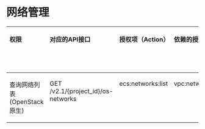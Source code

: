 # 网络管理<a name="ZH-CN_TOPIC_0103072350"></a>

<a name="table326212151339"></a>
<table><thead align="left"><tr id="row3262101519333"><th class="cellrowborder" valign="top" width="13.96139613961396%" id="mcps1.1.7.1.1"><p id="p1959712364512"><a name="p1959712364512"></a><a name="p1959712364512"></a>权限</p>
</th>
<th class="cellrowborder" valign="top" width="27.662766276627664%" id="mcps1.1.7.1.2"><p id="p8402164419019"><a name="p8402164419019"></a><a name="p8402164419019"></a>对应的API接口</p>
</th>
<th class="cellrowborder" valign="top" width="21.07210721072107%" id="mcps1.1.7.1.3"><p id="p2040214445018"><a name="p2040214445018"></a><a name="p2040214445018"></a>授权项（Action）</p>
</th>
<th class="cellrowborder" valign="top" width="16.151615161516155%" id="mcps1.1.7.1.4"><p id="p22519318453"><a name="p22519318453"></a><a name="p22519318453"></a>依赖的授权项</p>
</th>
<th class="cellrowborder" valign="top" width="11.8011801180118%" id="mcps1.1.7.1.5"><p id="p84029445019"><a name="p84029445019"></a><a name="p84029445019"></a>IAM项目</p>
<p id="p12578131324712"><a name="p12578131324712"></a><a name="p12578131324712"></a>(Project)</p>
</th>
<th class="cellrowborder" valign="top" width="9.350935093509351%" id="mcps1.1.7.1.6"><p id="p1999212348459"><a name="p1999212348459"></a><a name="p1999212348459"></a>企业项目</p>
<p id="p1026502118478"><a name="p1026502118478"></a><a name="p1026502118478"></a>(Enterprise Project)</p>
</th>
</tr>
</thead>
<tbody><tr id="row1426217152337"><td class="cellrowborder" valign="top" width="13.96139613961396%" headers="mcps1.1.7.1.1 "><p id="p1316017915320"><a name="p1316017915320"></a><a name="p1316017915320"></a>查询网络列表(OpenStack原生)</p>
</td>
<td class="cellrowborder" valign="top" width="27.662766276627664%" headers="mcps1.1.7.1.2 "><p id="p1919576123115"><a name="p1919576123115"></a><a name="p1919576123115"></a>GET /v2.1/{project_id}/os-networks</p>
</td>
<td class="cellrowborder" valign="top" width="21.07210721072107%" headers="mcps1.1.7.1.3 "><p id="p1554313691313"><a name="p1554313691313"></a><a name="p1554313691313"></a>ecs:networks:list</p>
</td>
<td class="cellrowborder" valign="top" width="16.151615161516155%" headers="mcps1.1.7.1.4 "><p id="p1280821214312"><a name="p1280821214312"></a><a name="p1280821214312"></a>vpc:networks:get</p>
</td>
<td class="cellrowborder" valign="top" width="11.8011801180118%" headers="mcps1.1.7.1.5 "><p id="p57081518165916"><a name="p57081518165916"></a><a name="p57081518165916"></a>√</p>
</td>
<td class="cellrowborder" valign="top" width="9.350935093509351%" headers="mcps1.1.7.1.6 "><p id="p9708718185916"><a name="p9708718185916"></a><a name="p9708718185916"></a>×</p>
</td>
</tr>
</tbody>
</table>

